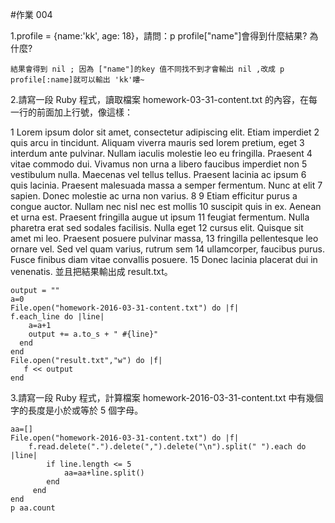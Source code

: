 #作業 004

1.profile = {name:'kk', age: 18}，請問：p profile["name"]會得到什麼結果? 為什麼?

    結果會得到 nil ; 因為 ["name"]的key 值不同找不到才會輸出 nil ,改成 p profile[:name]就可以輸出 'kk'瞜~

2.請寫一段 Ruby 程式，讀取檔案 homework-03-31-content.txt 的內容，在每一行的前面加上行號，像這樣：

1 Lorem ipsum dolor sit amet, consectetur adipiscing elit. Etiam imperdiet
2 quis arcu in tincidunt. Aliquam viverra mauris sed lorem pretium, eget
3 interdum ante pulvinar. Nullam iaculis molestie leo eu fringilla. Praesent
4 vitae commodo dui. Vivamus non urna a libero faucibus imperdiet non
5 vestibulum nulla. Maecenas vel tellus tellus. Praesent lacinia ac ipsum
6 quis lacinia. Praesent malesuada massa a semper fermentum. Nunc at elit
7 sapien. Donec molestie ac urna non varius.
8
9 Etiam efficitur purus a congue auctor. Nullam nec nisl nec est mollis
10 suscipit quis in ex. Aenean et urna est. Praesent fringilla augue ut ipsum
11 feugiat fermentum. Nulla pharetra erat sed sodales facilisis. Nulla eget
12 cursus elit. Quisque sit amet mi leo. Praesent posuere pulvinar massa,
13 fringilla pellentesque leo ornare vel. Sed vel quam varius, rutrum sem
14 ullamcorper, faucibus purus. Fusce finibus diam vitae convallis posuere.
15 Donec lacinia placerat dui in venenatis.
並且把結果輸出成 result.txt。

```
output = ""
a=0
File.open("homework-2016-03-31-content.txt") do |f|
f.each_line do |line|
    a=a+1
    output += a.to_s + " #{line}"
  end
end
File.open("result.txt","w") do |f|
   f << output
end
```



3.請寫一段 Ruby 程式，計算檔案 homework-2016-03-31-content.txt 中有幾個字的長度是小於或等於 5 個字母。

```
aa=[]
File.open("homework-2016-03-31-content.txt") do |f|
    f.read.delete(".").delete(",").delete("\n").split(" ").each do |line|
        if line.length <= 5
            aa=aa+line.split()
        end
     end
end  
p aa.count
```
